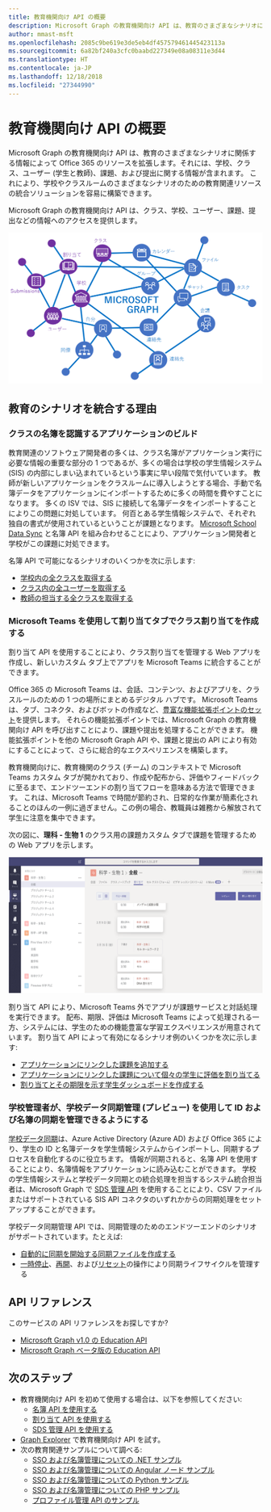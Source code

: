 ```yaml
---
title: 教育機関向け API の概要
description: Microsoft Graph の教育機関向け API は、教育のさまざまなシナリオに関係する情報によって Office 365 のリソースを拡張します。それには、学校、クラス、ユーザー (学生と教師)、課題、および提出に関する情報が含まれます。 これにより、学校やクラスルームのさまざまなシナリオのための教育関連リソースの統合ソリューションを容易に構築できます。
author: mmast-msft
ms.openlocfilehash: 2085c9be619e3de5eb4df457579461445423113a
ms.sourcegitcommit: 6a82bf240a3cfc0baabd227349e08a08311e3d44
ms.translationtype: HT
ms.contentlocale: ja-JP
ms.lasthandoff: 12/18/2018
ms.locfileid: "27344990"
---
```

# <a name="education-api-overview"></a>教育機関向け API の概要

Microsoft Graph の教育機関向け API は、教育のさまざまなシナリオに関係する情報によって Office 365 のリソースを拡張します。それには、学校、クラス、ユーザー (学生と教師)、課題、および提出に関する情報が含まれます。 これにより、学校やクラスルームのさまざまなシナリオのための教育関連リソースの統合ソリューションを容易に構築できます。

Microsoft Graph の教育機関向け API は、クラス、学校、ユーザー、課題、提出などの情報へのアクセスを提供します。

![EDU グラフの概要](images/edugraph.png)

## <a name="why-integrate-with-education-scenarios"></a>教育のシナリオを統合する理由

### <a name="build-applications-that-are-aware-of-class-roster"></a>クラスの名簿を認識するアプリケーションのビルド

教育関連のソフトウェア開発者の多くは、クラス名簿がアプリケーション実行に必要な情報の重要な部分の 1 つであるが、多くの場合は学校の学生情報システム (SIS) の内部にしまい込まれているという事実に早い段階で気付いています。 教師が新しいアプリケーションをクラスルームに導入しようとする場合、手動で名簿データをアプリケーションにインポートするために多くの時間を費やすことになります。 多くの ISV では、SIS に接続して名簿データをインポートすることによりこの問題に対処しています。 何百とある学生情報システムで、それぞれ独自の書式が使用されているということが課題となります。 [Microsoft School Data Sync](https://sds.microsoft.com/) と名簿 API を組み合わせることにより、アプリケーション開発者と学校がこの課題に対処できます。

名簿 API で可能になるシナリオのいくつかを次に示します:

- [学校内の全クラスを取得する](/graph/api/educationschool-list-classes?view=graph-rest-1.0)
- [クラス内の全ユーザーを取得する](/graph/api/educationclass-list-members?view=graph-rest-1.0)
- [教師の担当する全クラスを取得する](/graph/api/educationuser-list-classes?view=graph-rest-1.0)


### <a name="use-microsoft-teams-to-create-class-assignments-in-an-assignments-tab"></a>Microsoft Teams を使用して割り当てタブでクラス割り当てを作成する


割り当て API を使用することにより、クラス割り当てを管理する Web アプリを作成し、新しいカスタム タブ上でアプリを Microsoft Teams に統合することができます。  

Office 365 の Microsoft Teams は、会話、コンテンツ、およびアプリを、クラスルールのための 1 つの場所にまとめるデジタル ハブです。 Microsoft Teams は、タブ、コネクタ、およびボットの作成など、[豊富な機能拡張ポイントのセット](https://docs.microsoft.com/ja-JP/microsoftteams/platform/concepts/apps/apps-overview)を提供します。 それらの機能拡張ポイントでは、Microsoft Graph の教育機関向け API を呼び出すことにより、課題や提出を処理することができます。 機能拡張ポイントを他の Microsoft Graph API や、課題と提出の API により有効にすることによって、さらに総合的なエクスペリエンスを構築します。

教育機関向けに、教育機関のクラス (チーム) のコンテキストで Microsoft Teams カスタム タブが開かれており、作成や配布から、評価やフィードバックに至るまで、エンドツーエンドの割り当てフローを意味ある方法で管理できます。 これは、Microsoft Teams で時間が節約され、日常的な作業が簡素化されることのほんの一例に過ぎません。この例の場合、教職員は雑務から解放されて学生に注意を集中できます。

次の図に、**理科 - 生物 1** のクラス用の課題カスタム タブで課題を管理するための Web アプリを示します。

![理科 - 生物のクラス用 Microsoft Teams の課題タブのスクリーンショット](images/assignmentsinteams.png)


割り当て API により、Microsoft Teams 外でアプリが課題サービスと対話処理を実行できます。 配布、期限、評価は Microsoft Teams によって処理される一方、システムには、学生のための機能豊富な学習エクスペリエンスが用意されています。
割り当て API によって有効になるシナリオ例のいくつかを次に示します:

- [アプリケーションにリンクした課題を追加する](/graph/api/educationclass-post-assignments?view=graph-rest-beta) 
- [アプリケーションにリンクした課題について個々の学生に評価を割り当てる](/graph/api/educationsubmission-update?view=graph-rest-beta)
- [割り当てとその期限を示す学生ダッシュボードを作成する](/graph/api/educationclass-list-assignments?view=graph-rest-beta)


### <a name="enable-school-admins-to-manage-identity-and-roster-sync-using-school-data-sync-management-preview"></a>学校管理者が、学校データ同期管理 (プレビュー) を使用して ID および名簿の同期を管理できるようにする

[学校データ同期](https://sds.microsoft.com/)は、Azure Active Directory (Azure AD) および Office 365 により、学生の ID と名簿データを学生情報システムからインポートし、同期するプロセスを自動化するのに役立ちます。 情報が同期されると、名簿 API を使用することにより、名簿情報をアプリケーションに読み込むことができます。 学校の学生情報システムと学校データ同期との統合処理を担当するシステム統合担当者は、Microsoft Graph で [SDS 管理 API](/graph/api/resources/educationsynchronizationprofile?view=graph-rest-beta) を使用することにより、CSV ファイルまたはサポートされている SIS API コネクタのいずれかからの同期処理をセットアップすることができます。

学校データ同期管理 API では、同期管理のためのエンドツーエンドのシナリオがサポートされています。たとえば:

- [自動的に同期を開始する同期ファイルを作成する](/graph/api/educationsynchronizationprofile-post?view=graph-rest-beta)
- [一時停止](/graph/api/educationsynchronizationprofile-pause?view=graph-rest-beta)、[再開](/graph/api/educationsynchronizationprofile-resume?view=graph-rest-beta)、および[リセット](/graph/api/educationsynchronizationprofile-reset?view=graph-rest-beta)の操作により同期ライフサイクルを管理する

## <a name="api-reference"></a>API リファレンス
このサービスの API リファレンスをお探しですか?

- [Microsoft Graph v1.0 の Education API](/graph/api/resources/education-overview?view=graph-rest-1.0)
- [Microsoft Graph ベータ版の Education API](/graph/api/resources/education-overview?view=graph-rest-beta)


## <a name="next-steps"></a>次のステップ

- 教育機関向け API を初めて使用する場合は、以下を参照してください:
    - [名簿 API を使用する](/graph/api/resources/education-overview?view=graph-rest-1.0)
    - [割り当て API を使用する](/graph/api/resources/educationassignment?view=graph-rest-beta)
    - [SDS 管理 API を使用する](/graph/api/resources/educationsynchronizationprofile?view=graph-rest-beta)
- 
  [Graph Explorer](https://developer.microsoft.com/graph/graph-explorer) で教育機関向け API を試す。
- 次の教育関連サンプルについて調べる:
    - [SSO および名簿管理についての .NET サンプル](https://github.com/OfficeDev/O365-EDU-AspNetMVC-Samples)
    - [SSO および名簿管理についての Angular ノード サンプル](https://github.com/OfficeDev/O365-EDU-AngularNodeJS-Samples)   
    - [SSO および名簿管理についての Python サンプル](https://github.com/OfficeDev/O365-EDU-Python-Samples)
    - [SSO および名簿管理についての PHP サンプル](https://github.com/OfficeDev/O365-EDU-PHP-Samples)
    - [プロファイル管理 API のサンプル](https://github.com/OfficeDev/O365-EDU-SDS-AspNetMVC-Samples) 



 

